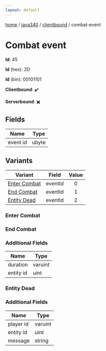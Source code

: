 ```yaml
---
layout: default
---
```


[home](/)  /  [java340](/protocol/java340)  /  [clientbound](/protocol/java340/clientbound)  /  combat-event

# Combat event

**Id**: 45

**Id** (hex): 2D

**Id** (bin): 00101101

**Clientbound**: ✔️

**Serverbound**: ✖️

## Fields

Name | Type
---|---
event id | ubyte

## Variants

Variant | Field | Value
---|---|:---:
[Enter Combat](#enter_combat) | eventId | 0
[End Combat](#end_combat) | eventId | 1
[Entity Dead](#entity_dead) | eventId | 2

### Enter Combat

### End Combat

### Additional Fields

Name | Type
---|---
duration | varuint
entity id | uint

### Entity Dead

### Additional Fields

Name | Type
---|---
player id | varuint
entity id | uint
message | string

